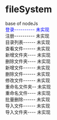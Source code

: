 # fileSystem
base of nodeJs
</br>
<span style="color:blue;">登录---------- 未实现</span></br>
注册---------- 未实现</br>
目录列表------  未实现</br>
查看文件------ 未实现</br>
新增文件夹---- 未实现</br>
删除文件夹---- 未实现</br>
新增文件------ 未实现</br>
删除文件------ 未实现</br>
修改文件------ 未实现</br>
重命名文件夹-- 未实现</br>
重命名文件---- 未实现</br>
批量删除------ 未实现</br>
导入文件------ 未实现</br>
导入文件夹---- 未实现</br>

